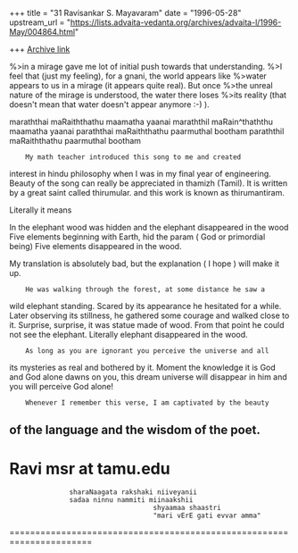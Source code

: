+++
title = "31 Ravisankar S. Mayavaram"
date = "1996-05-28"
upstream_url = "https://lists.advaita-vedanta.org/archives/advaita-l/1996-May/004864.html"

+++
[Archive link](https://lists.advaita-vedanta.org/archives/advaita-l/1996-May/004864.html)

%>in a mirage gave me lot of initial push towards that understanding.
%>I feel that (just my feeling), for a gnani, the world appears like
%>water appears to us in a mirage (it appears quite real). But once
%>the unreal nature of the mirage is understood, the water there loses
%>its reality (that doesn't mean that water doesn't appear anymore :-) ).

maraththai maRaiththathu maamatha yaanai
maraththil maRain^thaththu maamatha yaanai
paraththai maRaiththathu paarmuthal bootham
paraththil maRaiththathu paarmuthal bootham

        My math teacher introduced this song to me and created
interest in hindu philosophy when I was in my final year of
engineering. Beauty of the song can really be appreciated in thamizh
(Tamil). It is written by a great saint  called thirumular.
and this work is known as thirumantiram.

Literally it means

In the elephant wood was hidden
and the elephant disappeared in  the wood
Five elements beginning with Earth, hid the param ( God or primordial being)
Five elements disappeared in the wood.

My translation is absolutely bad, but the explanation ( I hope ) will
make it up.

        He was walking through the forest, at some distance he saw a
wild elephant standing. Scared by its appearance he hesitated for a
while. Later observing its stillness, he gathered some courage and
walked close to it. Surprise, surprise, it was statue made of
wood. From that point he could not see the elephant. Literally
elephant disappeared in the wood.


        As long as you are ignorant you perceive the universe and all
its mysteries as real and bothered by it. Moment the knowledge it is
God and God alone dawns on you, this dream universe will disappear in
him and you will perceive God alone!

        Whenever I remember this verse, I am captivated by the beauty
of the language and the wisdom of the poet.
--
Ravi
msr at tamu.edu
======================================================================
                   sharaNaagata rakshaki niiveyanii
                   sadaa ninnu nammiti miinaakshii
                                        shyaamaa shaastri
                                        "mari vErE gati evvar amma"
======================================================================

